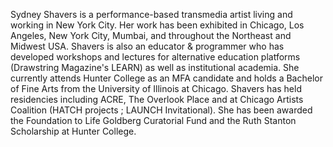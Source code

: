 Sydney Shavers is a performance-based transmedia artist living and working in New York City. Her work has been exhibited in Chicago, Los Angeles, New York City, Mumbai, and throughout the Northeast and Midwest USA. Shavers is also an educator & programmer who has developed workshops and lectures for alternative education platforms (Drawstring Magazine's LEARN) as well as institutional academia. She currently attends Hunter College as an MFA candidate and holds a Bachelor of Fine Arts from the University of Illinois at Chicago. Shavers has held residencies including ACRE, The Overlook Place and at Chicago Artists Coalition (HATCH projects ; LAUNCH Invitational). She has been awarded the Foundation to Life Goldberg Curatorial Fund and the Ruth Stanton Scholarship at Hunter College. 
